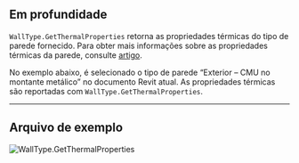 ## Em profundidade
`WallType.GetThermalProperties` retorna as propriedades térmicas do tipo de parede fornecido. Para obter mais informações sobre as propriedades térmicas da parede, consulte [artigo](https://help.autodesk.com/view/RVT/2024/PTB/?guid=GUID-3C378374-D360-4207-A558-3500922A452E).

No exemplo abaixo, é selecionado o tipo de parede “Exterior – CMU no montante metálico” no documento Revit atual. As propriedades térmicas são reportadas com `WallType.GetThermalProperties`.
___
## Arquivo de exemplo

![WallType.GetThermalProperties](./Revit.Elements.WallType.GetThermalProperties_img.jpg)
